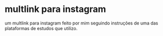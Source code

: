 # multlink para instagram
um multlink para instagram feito por mim seguindo instruções de uma das plataformas de estudos que utilizo.
